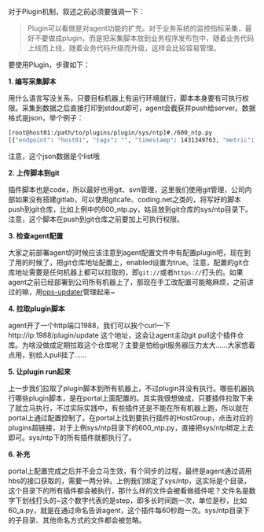 对于Plugin机制，叙述之前必须要强调一下：

> Plugin可以看做是对agent功能的扩充。对于业务系统的监控指标采集，最好不要做成plugin，而是把采集脚本放到业务程序发布包中，随着业务代码上线而上线，随着业务代码升级而升级，这样会比较容易管理。

要使用Plugin，步骤如下：

**1. 编写采集脚本**

用什么语言写没关系，只要目标机器上有运行环境就行，脚本本身要有可执行权限。采集到数据之后直接打印到stdout即可，agent会截获并push给server。数据格式是json，举个例子：

```bash
[root@host01:/path/to/plugins/plugin/sys/ntp]#./600_ntp.py
[{"endpoint": "host01", "tags": "", "timestamp": 1431349763, "metric": "sys.ntp.offset", "value": 0.73699999999999999, "counterType": "GAUGE", "step": 600}]
```

注意，这个json数据是个list哦

**2. 上传脚本到git**

插件脚本也是code，所以最好也用git、svn管理，这里我们使用git管理，公司内部如果没有搭建gitlab，可以使用gitcafe、coding.net之类的，将写好的脚本push到git仓库，比如上例中的600_ntp.py，姑且放到git仓库的sys/ntp目录下。注意，这个脚本在push到git仓库之前要加上可执行权限。

**3. 检查agent配置**

大家之前部署agent的时候应该注意到agent配置文件中有配置plugin吧，现在到了用的时候了，把git仓库地址配置上，enabled设置为true。注意，配置的git仓库地址需要是任何机器上都可以拉取的，即`git://`或者`https://`打头的。如果agent之前已经部署到公司所有机器上了，那现在手工改配置可能略麻烦，之前讲过的嘛，用[ops-updater](https://github.com/open-falcon/ops-updater)管理起来~

**4. 拉取plugin脚本**

agent开了一个http端口1988，我们可以挨个curl一下http://ip:1988/plugin/update 这个地址，这会让agent主动git pull这个插件仓库。为啥没做成定期拉取这个仓库呢？主要是怕给git服务器压力太大……大家悠着点用，别给人pull挂了……

**5. 让plugin run起来**

上一步我们拉取了plugin脚本到所有机器上，不过plugin并没有执行。哪些机器执行哪些plugin脚本，是在portal上面配置的。其实我很想做成，只要插件拉取下来了就立马执行，不过实际实践中，有些插件还是不能在所有机器上跑，所以就在portal上通过配置控制了。在portal上找到要执行插件的HostGroup，点击对应的plugins超链接，对于上例sys/ntp目录下的600_ntp.py，直接把sys/ntp绑定上去即可。sys/ntp下的所有插件就都执行了。

**6. 补充**

portal上配置完成之后并不会立马生效，有个同步的过程，最终是agent通过调用hbs的接口获取的，需要一两分钟。上例我们绑定了sys/ntp，这实际是个目录，这个目录下的所有插件都会被执行，那什么样的文件会被看做插件呢？文件名是数字下划线打头的~这个数字代表的是step，即多长时间跑一次，单位是秒，比如60_a.py，就是在通过命名告诉agent，这个插件每60秒跑一次。sys/ntp目录下的子目录、其他命名方式的文件都会被忽略。
